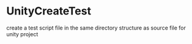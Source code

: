 # UnityCreateTest
create a test script file in the same directory structure as source file for unity project
